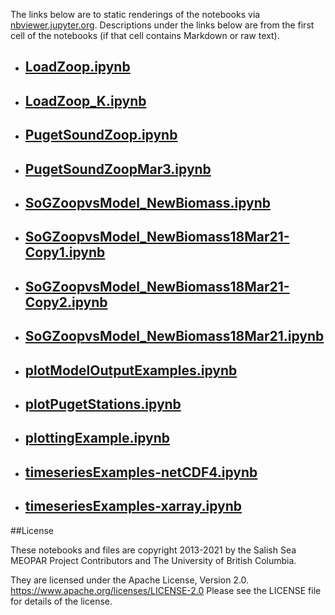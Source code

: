 The links below are to static renderings of the notebooks via
[nbviewer.jupyter.org](https://nbviewer.jupyter.org/).
Descriptions under the links below are from the first cell of the notebooks
(if that cell contains Markdown or raw text).

* ## [LoadZoop.ipynb](https://nbviewer.jupyter.org/github/SalishSeaCast/analysis-elise-2/blob/master/notebooks/forKaryn/LoadZoop.ipynb)  
    
* ## [LoadZoop_K.ipynb](https://nbviewer.jupyter.org/github/SalishSeaCast/analysis-elise-2/blob/master/notebooks/forKaryn/LoadZoop_K.ipynb)  
    
* ## [PugetSoundZoop.ipynb](https://nbviewer.jupyter.org/github/SalishSeaCast/analysis-elise-2/blob/master/notebooks/forKaryn/PugetSoundZoop.ipynb)  
    
* ## [PugetSoundZoopMar3.ipynb](https://nbviewer.jupyter.org/github/SalishSeaCast/analysis-elise-2/blob/master/notebooks/forKaryn/PugetSoundZoopMar3.ipynb)  
    
* ## [SoGZoopvsModel_NewBiomass.ipynb](https://nbviewer.jupyter.org/github/SalishSeaCast/analysis-elise-2/blob/master/notebooks/forKaryn/SoGZoopvsModel_NewBiomass.ipynb)  
    
* ## [SoGZoopvsModel_NewBiomass18Mar21-Copy1.ipynb](https://nbviewer.jupyter.org/github/SalishSeaCast/analysis-elise-2/blob/master/notebooks/forKaryn/SoGZoopvsModel_NewBiomass18Mar21-Copy1.ipynb)  
    
* ## [SoGZoopvsModel_NewBiomass18Mar21-Copy2.ipynb](https://nbviewer.jupyter.org/github/SalishSeaCast/analysis-elise-2/blob/master/notebooks/forKaryn/SoGZoopvsModel_NewBiomass18Mar21-Copy2.ipynb)  
    
* ## [SoGZoopvsModel_NewBiomass18Mar21.ipynb](https://nbviewer.jupyter.org/github/SalishSeaCast/analysis-elise-2/blob/master/notebooks/forKaryn/SoGZoopvsModel_NewBiomass18Mar21.ipynb)  
    
* ## [plotModelOutputExamples.ipynb](https://nbviewer.jupyter.org/github/SalishSeaCast/analysis-elise-2/blob/master/notebooks/forKaryn/plotModelOutputExamples.ipynb)  
    
* ## [plotPugetStations.ipynb](https://nbviewer.jupyter.org/github/SalishSeaCast/analysis-elise-2/blob/master/notebooks/forKaryn/plotPugetStations.ipynb)  
    
* ## [plottingExample.ipynb](https://nbviewer.jupyter.org/github/SalishSeaCast/analysis-elise-2/blob/master/notebooks/forKaryn/plottingExample.ipynb)  
    
* ## [timeseriesExamples-netCDF4.ipynb](https://nbviewer.jupyter.org/github/SalishSeaCast/analysis-elise-2/blob/master/notebooks/forKaryn/timeseriesExamples-netCDF4.ipynb)  
    
* ## [timeseriesExamples-xarray.ipynb](https://nbviewer.jupyter.org/github/SalishSeaCast/analysis-elise-2/blob/master/notebooks/forKaryn/timeseriesExamples-xarray.ipynb)  
    

##License

These notebooks and files are copyright 2013-2021
by the Salish Sea MEOPAR Project Contributors
and The University of British Columbia.

They are licensed under the Apache License, Version 2.0.
https://www.apache.org/licenses/LICENSE-2.0
Please see the LICENSE file for details of the license.
